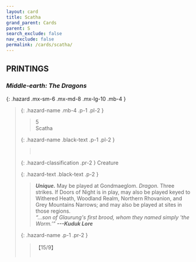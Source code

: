 ```yaml
---
layout: card
title: Scatha
grand_parent: Cards
parent: S
search_exclude: false
nav_exclude: false
permalink: /cards/scatha/
---
```


## PRINTINGS


### _Middle-earth: The Dragons_

{: .hazard .mx-sm-6 .mx-md-8 .mx-lg-10 .mb-4 }
> {: .hazard-name .mb-4 .p-1 .pl-2 }
> > <div class="hazard-mp">5</div>
> > <div class="card-name">Scatha</div>
>
> {: .hazard-name .black-text .p-1 .pl-2 }
> > &nbsp;
>
> {: .hazard-classification .pr-2 }
> Creature
>
> {: .hazard-text .black-text .p-2 }
> > _**Unique.**_ May be played at Gondmaeglom. _Dragon._ Three strikes. If Doors of Night is in play, may also be played keyed to Withered Heath, Woodland Realm, Northern Rhovanion, and Grey Mountains Narrows; and may also be played at sites in those regions. <br>_“...son of Glaurung's first brood, whom they named simply 'the Worm.’”_ ***---&#65279;Kuduk Lore*** 
>
> {: .hazard-name .p-1 .pr-2 }
> > <div class="card-shield">【15/9】</div>
> > <div class="card-corruption">&nbsp;</div>
